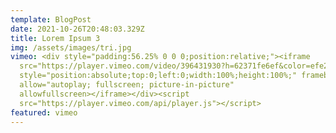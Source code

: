 ```yaml
---
template: BlogPost
date: 2021-10-26T20:48:03.329Z
title: Lorem Ipsum 3
img: /assets/images/tri.jpg
vimeo: <div style="padding:56.25% 0 0 0;position:relative;"><iframe
  src="https://player.vimeo.com/video/396431930?h=62371fe6ef&color=efe200&title=0&byline=0&portrait=0"
  style="position:absolute;top:0;left:0;width:100%;height:100%;" frameborder="0"
  allow="autoplay; fullscreen; picture-in-picture"
  allowfullscreen></iframe></div><script
  src="https://player.vimeo.com/api/player.js"></script>
featured: vimeo
---
```

